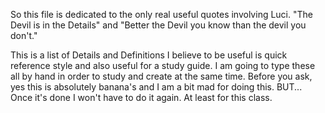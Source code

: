So this file is dedicated to the only real useful quotes involving Luci. "The Devil is in the Details" and "Better the Devil you know than the devil you don't." 

This is a list of Details and Definitions I believe to be useful is quick reference style and also useful for a study guide. I am going to type these all by hand in order to study and create at the same time. Before you ask, yes this is absolutely banana's and I am a bit mad for doing this. BUT... Once it's done I won't have to do it again. At least for this class.  